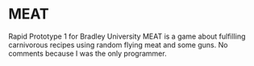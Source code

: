 # MEAT
Rapid Prototype 1 for Bradley University
MEAT is a game about fulfilling carnivorous recipes using random flying meat and some guns.
No comments because I was the only programmer.
